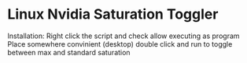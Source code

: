 # Linux Nvidia Saturation Toggler
Installation:
Right click the script and check allow executing as program
Place somewhere convinient (desktop) double click and run to toggle between max and standard saturation 
